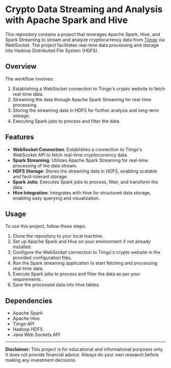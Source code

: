 # Crypto Data Streaming and Analysis with Apache Spark and Hive

This repository contains a project that leverages Apache Spark, Hive, and Spark Streaming to stream and analyze cryptocurrency data from [Tiingo](https://www.tiingo.com/) via WebSocket. The project facilitates real-time data processing and storage into Hadoop Distributed File System (HDFS).

## Overview
The workflow involves:

1. Establishing a WebSocket connection to Tiingo's crypto website to fetch real-time data.
2. Streaming the data through Apache Spark Streaming for real-time processing.
3. Storing the streaming data in HDFS for further analysis and long-term storage.
4. Executing Spark jobs to process and filter the data.

## Features

- **WebSocket Connection**: Establishes a connection to Tiingo's WebSocket API to fetch real-time cryptocurrency data.
- **Spark Streaming**: Utilizes Apache Spark Streaming for real-time processing of the data stream.
- **HDFS Storage**: Stores the streaming data in HDFS, enabling scalable and fault-tolerant storage.
- **Spark Jobs**: Executes Spark jobs to process, filter, and transform the data.
- **Hive Integration**: Integrates with Hive for structured data storage, enabling easy querying and visualization.

## Usage

To use this project, follow these steps:

1. Clone the repository to your local machine.
2. Set up Apache Spark and Hive on your environment if not already installed.
3. Configure the WebSocket connection to Tiingo's crypto website in the provided configuration files.
4. Run the Spark streaming application to start fetching and processing real-time data.
5. Execute Spark jobs to process and filter the data as per your requirements.
6. Save the processed data into Hive tables.

## Dependencies

- Apache Spark
- Apache Hive
- Tiingo API
- Hadoop HDFS
- Java Web Sockets API

---

**Disclaimer:** This project is for educational and informational purposes only. It does not provide financial advice. Always do your own research before making any investment decisions.
